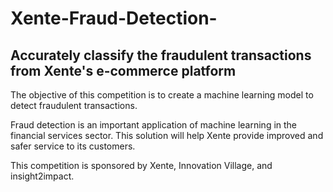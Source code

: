 # Xente-Fraud-Detection-
## Accurately classify the fraudulent transactions from Xente's e-commerce platform

The objective of this competition is to create a machine learning model to detect fraudulent transactions.

Fraud detection is an important application of machine learning in the financial services sector. This solution will help Xente provide improved and safer service to its customers.

This competition is sponsored by Xente, Innovation Village, and insight2impact.

